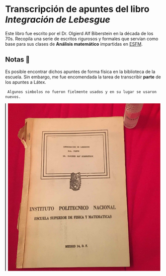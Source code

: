 # Transcripción de apuntes del libro _Integración de Lebesgue_ 

Este libro fue escrito por el Dr. Olgierd Alf Biberstein en la década de los 70s. Recopila una serie de escritos rigurosos y formales que servían como base para sus clases de **Análisis matemático** impartidas en [ESFM](https://www.esfm.ipn.mx/).  

## Notas 📖
Es posible encontrar dichos apuntes de forma física en la biblioteca de la escuela. Sin embargo, me fue encomendada la tarea de transcribir **parte** de los apuntes a Látex.

```
 Algunos simbolos no fueron fielmente usados y en su lugar se usaron nuevos.
```

<img align="center" src=https://github.com/Cuadernin/Biberstein/blob/main/libro.jpg height="540" width="560"> 
<br/>
